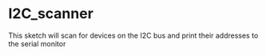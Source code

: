 # I2C_scanner

This sketch will scan for devices on the I2C bus and print their addresses to the serial monitor

